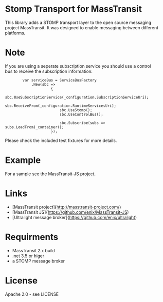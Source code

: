 Stomp Transport for MassTransit
===============================
This library adds a STOMP transport layer to the open source messaging project MassTransit. It was designed to enable messaging between different platforms. 

# Note
If you are using a seperate subscription service you should use a control bus to receive the subscription information:

            var serviceBus = ServiceBusFactory
                .New(sbc =>
                         {
                             sbc.UseSubscriptionService(_configuration.SubscriptionServiceUri);
                             sbc.ReceiveFrom(_configuration.RuntimeServicesUri);
                             sbc.UseStomp();
                             sbc.UseControlBus();

                             sbc.Subscribe(subs => subs.LoadFrom(_container));
                         });
						 
Please check the included test fixtures for more details.

# Example
For a sample see the MassTransit-JS project.

# Links
* [MassTransit project]{http://masstransit-project.com/)
* [MassTransit JS]{https://github.com/enix/MassTransit-JS)
* [Ultralight message broker]{https://github.com/enix/ultralight)

# Requirments
* MassTransit 2.x build
* .net 3.5 or higer
* a STOMP message broker

# License
Apache 2.0 - see LICENSE